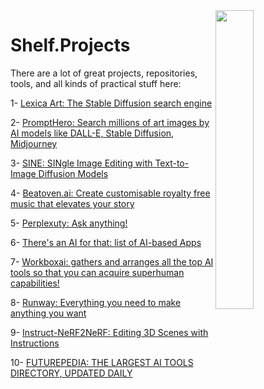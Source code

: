 <img src="https://github.com/IKJ1992/Shelf/blob/master/images/logo.PNG" width="35%" height="35%" align="right" />

# Shelf.Projects
There are a lot of great projects, repositories, tools, and all kinds of practical stuff here:

1- [Lexica Art: The Stable Diffusion search engine](https://lexica.art/)

2- [PromptHero: Search millions of art images by AI models like DALL-E, Stable Diffusion, Midjourney](https://prompthero.com/)

3- [SINE: SINgle Image Editing with Text-to-Image Diffusion Models](https://zhang-zx.github.io/SINE/)

4- [Beatoven.ai: Create customisable royalty free music that elevates your story](https://www.beatoven.ai/)

5- [Perplexuty: Ask anything!](https://www.perplexity.ai/)

6- [There's an AI for that: list of AI-based Apps](https://theresanaiforthat.com/)

7- [Workboxai: gathers and arranges all the top AI tools so that you can acquire superhuman capabilities!](https://workboxai.com/)

8- [Runway: Everything you need to make anything you want](https://runwayml.com/)

9- [Instruct-NeRF2NeRF: Editing 3D Scenes with Instructions](https://instruct-nerf2nerf.github.io/)

10- [FUTUREPEDIA: THE LARGEST AI TOOLS DIRECTORY, UPDATED DAILY](https://www.futurepedia.io/)
